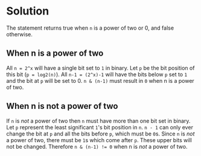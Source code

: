 # Solution
The statement returns true when `n` is a power of two or 0, and false otherwise.

## When n is a power of two
All `n = 2^x` will have a single bit set to `1` in binary.
Let `p` be the bit position of this bit (`p = log2(n)`).
All `n-1 = (2^x)-1` will have the bits below `p` set to `1` and the bit at `p` will be set to 0.
`n & (n-1)` must result in `0` when n is a power of two.

## When n is not a power of two
If `n` is *not* a power of two then `n` must have more than one bit set in binary.
Let `p` represent the least significant `1`'s bit position in `n`.
`n - 1` can only ever change the bit at `p` and all the bits before `p`, which must be `0`s.
Since `n` is *not* a power of two, there must be `1`s which come after `p`.
These upper bits will not be changed.
Therefore `n & (n-1) != 0` when n is *not* a power of two.
